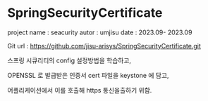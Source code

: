 # SpringSecurityCertificate

project name : seacurity
autor : umjisu
date : 2023.09- 2023.09

Git url : https://github.com/jisu-arisys/SpringSecurityCertificate.git


스프링 시큐리티의 config 설정방법을 학습하고,

OPENSSL 로 발급받은 인증서 cert 파일을 keystone 에 담고,

어플리케이션에서 이를 호출해 https 통신을출하기 위함.
